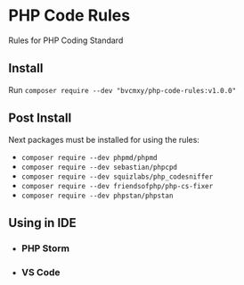 # PHP Code Rules

Rules for PHP Coding Standard

## Install

Run `composer require --dev "bvcmxy/php-code-rules:v1.0.0"`

## Post Install

Next packages must be installed for using the rules:
- `composer require --dev phpmd/phpmd`
- `composer require --dev sebastian/phpcpd`
- `composer require --dev squizlabs/php_codesniffer`
- `composer require --dev friendsofphp/php-cs-fixer`
- `composer require --dev phpstan/phpstan`

## Using in IDE

* ### PHP Storm

* ### VS Code